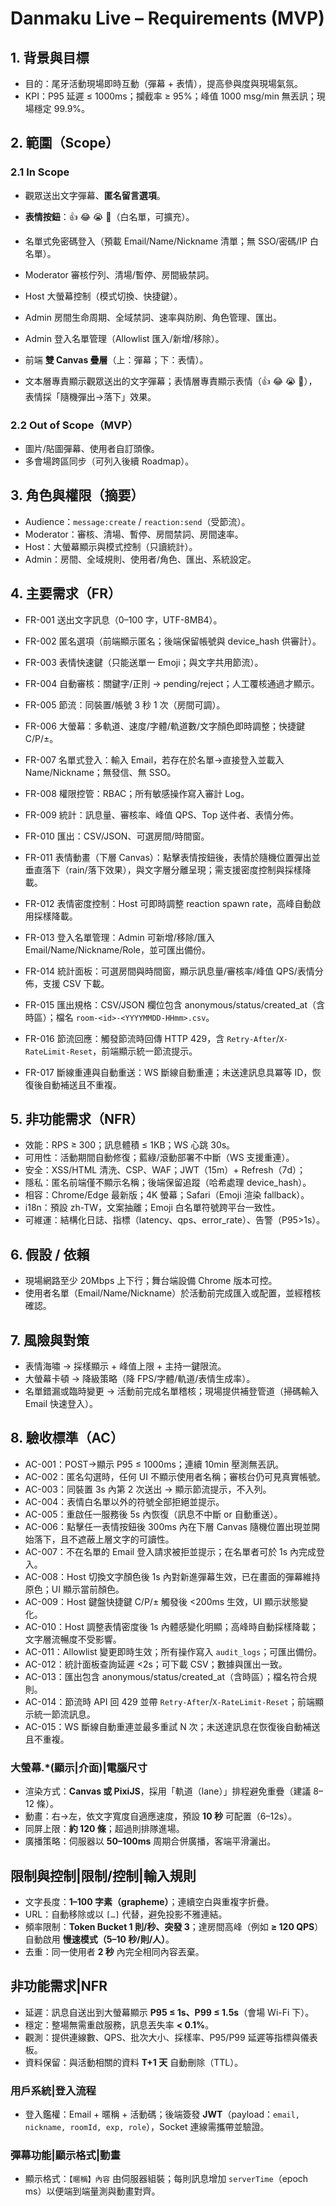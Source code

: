 # Danmaku Live – Requirements (MVP)

## 1. 背景與目標
- 目的：尾牙活動現場即時互動（彈幕 + 表情），提高參與度與現場氣氛。
- KPI：P95 延遲 ≤ 1000ms；攔截率 ≥ 95%；峰值 1000 msg/min 無丟訊；現場穩定 99.9%。

## 2. 範圍（Scope）
### 2.1 In Scope
- 觀眾送出文字彈幕、**匿名留言選項**。
- **表情按鈕**：👍 😂 😭 🎉（白名單，可擴充）。
- 名單式免密碼登入（預載 Email/Name/Nickname 清單；無 SSO/密碼/IP 白名單）。
- Moderator 審核佇列、清場/暫停、房間級禁詞。
- Host 大螢幕控制（模式切換、快捷鍵）。
- Admin 房間生命周期、全域禁詞、速率與防刷、角色管理、匯出。
- Admin 登入名單管理（Allowlist 匯入/新增/移除）。
- 前端 **雙 Canvas 疊層**（上：彈幕；下：表情）。

- 文本層專責顯示觀眾送出的文字彈幕；表情層專責顯示表情（👍 😂 😭 🎉），表情採「隨機彈出→落下」效果。

### 2.2 Out of Scope（MVP）
- 圖片/貼圖彈幕、使用者自訂頭像。
- 多會場跨區同步（可列入後續 Roadmap）。

## 3. 角色與權限（摘要）
- Audience：`message:create` / `reaction:send`（受節流）。
- Moderator：審核、清場、暫停、房間禁詞、房間速率。
- Host：大螢幕顯示與模式控制（只讀統計）。
- Admin：房間、全域規則、使用者/角色、匯出、系統設定。

## 4. 主要需求（FR）
- FR-001 送出文字訊息（0–100 字，UTF-8MB4）。
- FR-002 匿名選項（前端顯示匿名；後端保留帳號與 device_hash 供審計）。
- FR-003 表情快速鍵（只能送單一 Emoji；與文字共用節流）。
- FR-004 自動審核：關鍵字/正則 → pending/reject；人工覆核通過才顯示。
- FR-005 節流：同裝置/帳號 3 秒 1 次（房間可調）。
- FR-006 大螢幕：多軌道、速度/字體/軌道數/文字顏色即時調整；快捷鍵 C/P/±。
- FR-007 名單式登入：輸入 Email，若存在於名單→直接登入並載入 Name/Nickname；無發信、無 SSO。
- FR-008 權限控管：RBAC；所有敏感操作寫入審計 Log。
- FR-009 統計：訊息量、審核率、峰值 QPS、Top 送件者、表情分佈。
- FR-010 匯出：CSV/JSON、可選房間/時間窗。

- FR-011 表情動畫（下層 Canvas）：點擊表情按鈕後，表情於隨機位置彈出並垂直落下（rain/落下效果），與文字層分離呈現；需支援密度控制與採樣降載。

- FR-012 表情密度控制：Host 可即時調整 reaction spawn rate，高峰自動啟用採樣降載。
- FR-013 登入名單管理：Admin 可新增/移除/匯入 Email/Name/Nickname/Role，並可匯出備份。
- FR-014 統計面板：可選房間與時間窗，顯示訊息量/審核率/峰值 QPS/表情分佈，支援 CSV 下載。
- FR-015 匯出規格：CSV/JSON 欄位包含 anonymous/status/created_at（含時區）；檔名 `room-<id>-<YYYYMMDD-HHmm>.csv`。
- FR-016 節流回應：觸發節流時回傳 HTTP 429，含 `Retry-After`/`X-RateLimit-Reset`，前端顯示統一節流提示。
- FR-017 斷線重連與自動重送：WS 斷線自動重連；未送達訊息具冪等 ID，恢復後自動補送且不重複。

## 5. 非功能需求（NFR）
- 效能：RPS ≥ 300；訊息體積 ≤ 1KB；WS 心跳 30s。
- 可用性：活動期間自動修復；藍綠/滾動部署不中斷（WS 支援重連）。
- 安全：XSS/HTML 清洗、CSP、WAF；JWT（15m）+ Refresh（7d）；
- 隱私：匿名前端僅不顯示名稱；後端保留追蹤（哈希處理 device_hash）。
- 相容：Chrome/Edge 最新版；4K 螢幕；Safari（Emoji 渲染 fallback）。
- i18n：預設 zh-TW，文案抽離；Emoji 白名單符號跨平台一致性。
- 可維運：結構化日誌、指標（latency、qps、error_rate）、告警（P95>1s）。

## 6. 假設 / 依賴
- 現場網路至少 20Mbps 上下行；舞台端設備 Chrome 版本可控。
- 使用者名單（Email/Name/Nickname）於活動前完成匯入或配置，並經稽核確認。

## 7. 風險與對策
- 表情海嘯 → 採樣顯示 + 峰值上限 + 主持一鍵限流。
- 大螢幕卡頓 → 降級策略（降 FPS/字體/軌道/表情生成率）。
- 名單錯漏或臨時變更 → 活動前完成名單稽核；現場提供補登管道（掃碼輸入 Email 快速登入）。

## 8. 驗收標準（AC）
- AC-001：POST→顯示 P95 ≤ 1000ms；連續 10min 壓測無丟訊。
- AC-002：匿名勾選時，任何 UI 不顯示使用者名稱；審核台仍可見真實帳號。
- AC-003：同裝置 3s 內第 2 次送出 → 顯示節流提示，不入列。
- AC-004：表情白名單以外的符號全部拒絕並提示。
- AC-005：重啟任一服務後 5s 內恢復（訊息不中斷 or 自動重送）。
- AC-006：點擊任一表情按鈕後 300ms 內在下層 Canvas 隨機位置出現並開始落下，且不遮蔽上層文字的可讀性。
- AC-007：不在名單的 Email 登入請求被拒並提示；在名單者可於 1s 內完成登入。
 - AC-008：Host 切換文字顏色後 1s 內對新進彈幕生效，已在畫面的彈幕維持原色；UI 顯示當前顏色。
 - AC-009：Host 鍵盤快捷鍵 C/P/± 觸發後 <200ms 生效，UI 顯示狀態變化。
 - AC-010：Host 調整表情密度後 1s 內體感變化明顯；高峰時自動採樣降載；文字層流暢度不受影響。
 - AC-011：Allowlist 變更即時生效；所有操作寫入 `audit_logs`；可匯出備份。
 - AC-012：統計面板查詢延遲 <2s；可下載 CSV；數據與匯出一致。
 - AC-013：匯出包含 anonymous/status/created_at（含時區）；檔名符合規則。
 - AC-014：節流時 API 回 429 並帶 `Retry-After`/`X-RateLimit-Reset`；前端顯示統一節流訊息。
 - AC-015：WS 斷線自動重連並最多重試 N 次；未送達訊息在恢復後自動補送且不重複。

### 大螢幕.*(顯示|介面)|電腦尺寸
- 渲染方式：**Canvas 或 PixiJS**，採用「軌道（lane）」排程避免重疊（建議 8–12 條）。  
- 動畫：右→左，依文字寬度自適應速度，預設 **10 秒** 可配置（6–12s）。  
- 同屏上限：**約 120 條**；超過則排隊進場。  
- 廣播策略：伺服器以 **50–100ms** 周期合併廣播，客端平滑灑出。

## 限制與控制|限制/控制|輸入規則
- 文字長度：**1–100 字素（grapheme）**；連續空白與重複字折疊。  
- URL：自動移除或以 `[…]` 代替，避免投影不雅連結。  
- 頻率限制：**Token Bucket 1 則/秒、突發 3**；達房間高峰（例如 **≥ 120 QPS**）自動啟用 **慢速模式（5–10 秒/則/人）**。  
- 去重：同一使用者 **2 秒** 內完全相同內容丟棄。

## 非功能需求|NFR
- 延遲：訊息自送出到大螢幕顯示 **P95 ≤ 1s、P99 ≤ 1.5s**（會場 Wi-Fi 下）。  
- 穩定：整場無需重啟服務，訊息丟失率 **< 0.1%**。  
- 觀測：提供連線數、QPS、批次大小、採樣率、P95/P99 延遲等指標與儀表板。  
- 資料保留：與活動相關的資料 **T+1 天** 自動刪除（TTL）。

### 用戶系統|登入流程
- 登入鑑權：Email + 暱稱 + 活動碼；後端簽發 **JWT**（payload：`email, nickname, roomId, exp, role`），Socket 連線需攜帶並驗證。

### 彈幕功能|顯示格式|動畫
- 顯示格式：`【暱稱】內容` 由伺服器組裝；每則訊息增加 `serverTime`（epoch ms）以便端到端量測與動畫對齊。
